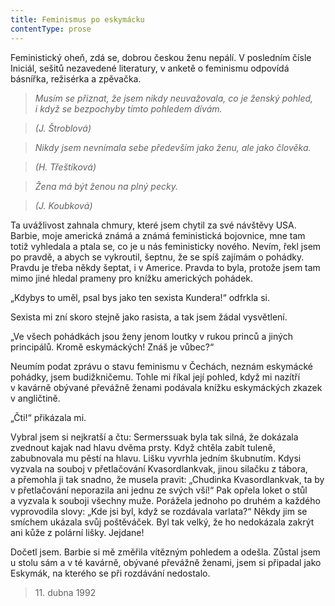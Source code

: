 ```yaml
---
title: Feminismus po eskymácku
contentType: prose
---
```


Feministický oheň, zdá se, dobrou českou ženu nepálí. V posledním čísle Iniciál, sešitů nezavedené literatury, v anketě o feminismu odpovídá básnířka, režisérka a zpěvačka.

> _Musím se přiznat, že jsem nikdy neuvažovala, co je ženský pohled, i když se bezpochyby tímto pohledem dívám._

> _(J. Štroblová)_

> _Nikdy jsem nevnímala sebe především jako ženu, ale jako člověka._

> _(H. Třeštíková)_

> _Žena má být ženou na plný pecky._

> _(J. Koubková)_

Ta uvážlivost zahnala chmury, které jsem chytil za své návštěvy USA. Barbie, moje americká známá a známá feministická bojovnice, mne tam totiž vyhledala a ptala se, co je u nás feministicky nového. Nevím, řekl jsem po pravdě, a abych se vykroutil, šeptnu, že se spíš zajímám o pohádky. Pravdu je třeba někdy šeptat, i v Americe. Pravda to byla, protože jsem tam mimo jiné hledal prameny pro knížku amerických pohádek.

„Kdybys to uměl, psal bys jako ten sexista Kundera!“ odfrkla si.

Sexista mi zní skoro stejně jako rasista, a tak jsem žádal vysvětlení.

„Ve všech pohádkách jsou ženy jenom loutky v rukou princů a jiných principálů. Kromě eskymáckých! Znáš je vůbec?“

Neumím podat zprávu o stavu feminismu v Čechách, neznám eskymácké pohádky, jsem budižkničemu. Tohle mi říkal její pohled, když mi nazítří v kavárně obývané převážně ženami podávala knížku eskymáckých zkazek v angličtině.

„Čti!“ přikázala mi.

Vybral jsem si nejkratší a čtu: Sermerssuak byla tak silná, že dokázala zvednout kajak nad hlavu dvěma prsty. Když chtěla zabít tuleně, zabubnovala mu pěstí na hlavu. Lišku vyvrhla jedním škubnutím. Kdysi vyzvala na souboj v přetlačování Kvasordlankvak, jinou silačku z tábora, a přemohla ji tak snadno, že musela pravit: „Chudinka Kvasordlankvak, ta by v přetlačování neporazila ani jednu ze svých vší!“ Pak opřela loket o stůl a vyzvala k souboji všechny muže. Porážela jednoho po druhém a každého vyprovodila slovy: „Kde jsi byl, když se rozdávala varlata?“ Někdy jim se smíchem ukázala svůj poštěváček. Byl tak velký, že ho nedokázala zakrýt ani kůže z polární lišky. Jejdane!

Dočetl jsem. Barbie si mě změřila vítězným pohledem a odešla. Zůstal jsem u stolu sám a v té kavárně, obývané převážně ženami, jsem si připadal jako Eskymák, na kterého se při rozdávání nedostalo.

> 11. dubna 1992
